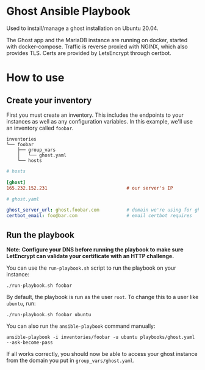 # Ghost Ansible Playbook
 Used to install/manage a ghost installation on Ubuntu 20.04.

 The Ghost app and the MariaDB instance are running on docker, started with docker-compose. Traffic is reverse proxied with NGINX, which also provides TLS. Certs are provided by LetsEncrypt through certbot.

# How to use
## Create your inventory
First you must create an inventory. This includes the endpoints to your instances as well as any configuration variables. In this example, we'll use an inventory called `foobar`.

```
inventories
└── foobar
    ├── group_vars
    │   └── ghost.yaml
    └── hosts
```

```ini
# hosts

[ghost]
165.232.152.231                             # our server's IP
```

```yaml
# ghost.yaml

ghost_server_url: ghost.foobar.com          # domain we're using for ghost
certbot_email: foo@bar.com                  # email certbot requires
```

## Run the playbook
**Note: Configure your DNS before running the playbook to make sure LetEncrypt can validate your certificate with an HTTP challenge.**

You can use the `run-playbook.sh` script to run the playbook on your instance:
```
./run-playbook.sh foobar
```

By default, the playbook is run as the user `root`. To change this to a user like `ubuntu`, run:
```
./run-playbook.sh foobar ubuntu
```

You can also run the `ansible-playbook` command manually:
```
ansible-playbook -i inventories/foobar -u ubuntu playbooks/ghost.yaml --ask-become-pass
```

If all works correctly, you should now be able to access your ghost instance from the domain you put in `group_vars/ghost.yaml`.
